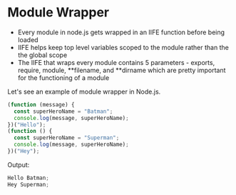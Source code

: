 # Module Wrapper

- Every module in node.js gets wrapped in an IIFE function before being loaded
- IIFE helps keep top level variables scoped to the module rather than the the global scope
- The IIFE that wraps every module contains 5 parameters - exports, require, module, **filename, and **dirname which are pretty important for the functioning of a module

Let's see an example of module wrapper in Node.js.

```js
(function (message) {
  const superHeroName = "Batman";
  console.log(message, superHeroName);
})("Hello");
(function () {
  const superHeroName = "Superman";
  console.log(message, superHeroName);
})("Hey");
```

Output:

```js
Hello Batman;
Hey Superman;
```
